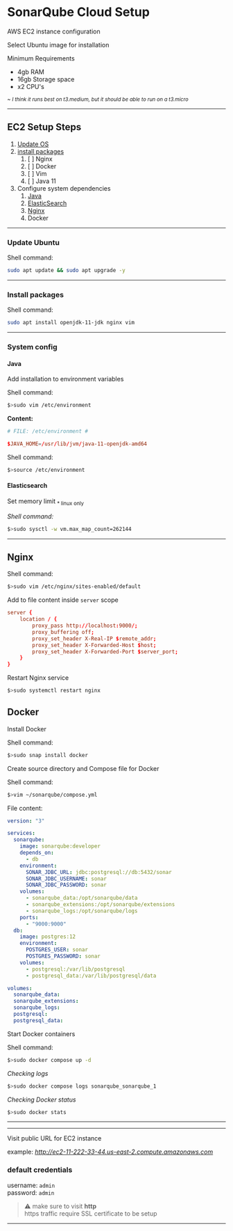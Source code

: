 # SonarQube Cloud Setup

AWS EC2 instance configuration

Select Ubuntu image for installation

Minimum Requirements

- 4gb RAM
- 16gb Storage space
- x2 CPU's

<sub>*~ I think it runs best on t3.medium, but it should be able to run on a t3.micro*</sub>

---

## EC2 Setup Steps

1. [Update OS](#update-ubuntu)
1. [install packages](#install-packages)
    1. [ ] Nginx
    2. [ ] Docker
    3. [ ] Vim
    4. [ ] Java 11
1. Configure system dependencies
    1. [Java](#system-config)
    2. [ElasticSearch](#elasticsearch)
    3. [Nginx](#nginx)
    4. Docker

---

### Update Ubuntu

Shell command:

```bash
sudo apt update && sudo apt upgrade -y
```

---

### Install packages

Shell command:

```bash
sudo apt install openjdk-11-jdk nginx vim
```

---

### System config

#### Java

Add installation to environment variables

Shell command:

```bash
$>sudo vim /etc/environment
```

__Content:__

```conf
# FILE: /etc/environment #

$JAVA_HOME=/usr/lib/jvm/java-11-openjdk-amd64
```

Shell command:

```bash
$>source /etc/environment
```

#### Elasticsearch

Set memory limit <sub>* linux only</sub>

_Shell command:_

```bash
$>sudo sysctl -w vm.max_map_count=262144
```

---

## Nginx

Shell command:

```bash
$>sudo vim /etc/nginx/sites-enabled/default
```

Add to file content inside `server` scope

```conf
server {
    location / {
        proxy_pass http://localhost:9000/;
        proxy_buffering off;
        proxy_set_header X-Real-IP $remote_addr;
        proxy_set_header X-Forwarded-Host $host;
        proxy_set_header X-Forwarded-Port $server_port;
    }
}
```

Restart Nginx service

```bash
$>sudo systemctl restart nginx
```


## Docker

Install Docker

Shell command:

```bash
$>sudo snap install docker
```

Create source directory and Compose file for Docker

Shell command:

```bash
$>vim ~/sonarqube/compose.yml
```

File content:

```yaml
version: "3"

services:
  sonarqube:
    image: sonarqube:developer
    depends_on:
      - db
    environment:
      SONAR_JDBC_URL: jdbc:postgresql://db:5432/sonar
      SONAR_JDBC_USERNAME: sonar
      SONAR_JDBC_PASSWORD: sonar
    volumes:
      - sonarqube_data:/opt/sonarqube/data
      - sonarqube_extensions:/opt/sonarqube/extensions
      - sonarqube_logs:/opt/sonarqube/logs
    ports:
      - "9000:9000"
  db:
    image: postgres:12
    environment:
      POSTGRES_USER: sonar
      POSTGRES_PASSWORD: sonar
    volumes:
      - postgresql:/var/lib/postgresql
      - postgresql_data:/var/lib/postgresql/data

volumes:
  sonarqube_data:
  sonarqube_extensions:
  sonarqube_logs:
  postgresql:
  postgresql_data:
```

Start Docker containers

Shell command:

```bash
$>sudo docker compose up -d
```

_*Checking logs*_

```bash
$>sudo docker compose logs sonarqube_sonarqube_1
```

*_Checking Docker status_*

```bash
$>sudo docker stats
```

---


---

Visit public URL for EC2 instance

example: *http://ec2-11-222-33-44.us-east-2.compute.amazonaws.com*

### default credentials

username: `admin`  
  password: `admin`

> :warning: make sure to visit __http__  
https traffic require SSL certificate to be setup

---


